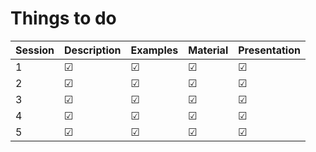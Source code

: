 # Things to do

| Session | Description | Examples | Material | Presentation |
|---------|----------|----------|----------|--------------|
|   1     |   ☑      |   ☑      |  ☑       |  ☑           |
|   2     |   ☑      |☑         |  ☑       |   ☑          |
|   3     |   ☑      | ☑         |  ☑        |     ☑         |
|   4     |   ☑      | ☑        |  ☑       |      ☑     |
|   5     |   ☑       | ☑        |  ☑       |        ☑      |
